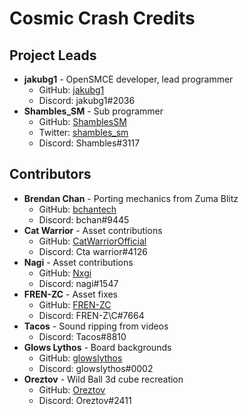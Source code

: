 # Cosmic Crash Credits
## Project Leads
- **jakubg1** - OpenSMCE developer, lead programmer
  - GitHub: [jakubg1](https://github.com/jakubg1)
  - Discord: jakubg1#2036
- **Shambles_SM** - Sub programmer
  - GitHub: [ShamblesSM](https://github.com/ShamblesSM)
  - Twitter: [shambles_sm](https://twitter.com/shambles_sm)
  - Discord: Shambles#3117

## Contributors
- **Brendan Chan** - Porting mechanics from Zuma Blitz
  - GitHub: [bchantech](https://github.com/bchantech)
  - Discord: bchan#9445
- **Cat Warrior** - Asset contributions
  - GitHub: [CatWarriorOfficial](https://github.com/CatWarriorOfficial)
  - Discord: Cta warrior#4126
- **Nagi** - Asset contributions
  - GitHub: [Nxgi](https://github.com/Nxgi)
  - Discord: nagi#1547
- **FREN-ZC** - Asset fixes
  - GitHub: [FREN-ZC](https://github.com/FREN-ZC)
  - Discord: FREN-Z\C#7664
- **Tacos** - Sound ripping from videos
  - Discord: Tacos#8810
- **Glows Lythos** - Board backgrounds
  - GitHub: [glowslythos](https://github.com/glowslythos)
  - Discord: glowslythos#0002
- **Oreztov** - Wild Ball 3d cube recreation
  - GitHub: [Oreztov](https://github.com/Oreztov)
  - Discord: Oreztov#2411
